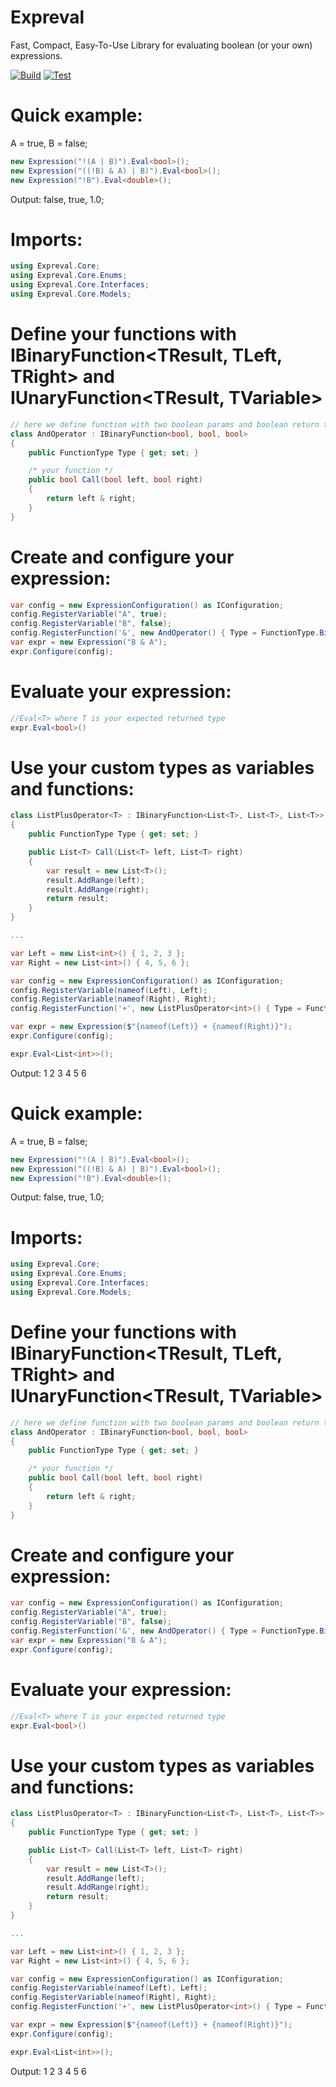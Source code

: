 # Expreval
Fast, Compact, Easy-To-Use Library for evaluating boolean (or your own) expressions.

[![Build](https://github.com/sh1ngekyo/Expreval/actions/workflows/build.yml/badge.svg)](https://github.com/sh1ngekyo/Expreval/actions/workflows/build.yml) [![Test](https://github.com/sh1ngekyo/Expreval/actions/workflows/test.yml/badge.svg)](https://github.com/sh1ngekyo/Expreval/actions/workflows/test.yml)

# Quick example:

A = true, B = false; 
```csharp
new Expression("!(A | B)").Eval<bool>();
new Expression("((!B) & A) | B)").Eval<bool>();
new Expression("!B").Eval<double>();
```
Output: false, true, 1.0;

# Imports:
```csharp
using Expreval.Core;
using Expreval.Core.Enums;
using Expreval.Core.Interfaces;
using Expreval.Core.Models;
```

# Define your functions with IBinaryFunction<TResult, TLeft, TRight> and IUnaryFunction<TResult, TVariable>

```csharp
// here we define function with two boolean params and boolean return type
class AndOperator : IBinaryFunction<bool, bool, bool>
{
    public FunctionType Type { get; set; }

    /* your function */
    public bool Call(bool left, bool right)
    {
        return left & right;
    }
}
```

# Create and configure your expression:

```csharp
var config = new ExpressionConfiguration() as IConfiguration;
config.RegisterVariable("A", true);
config.RegisterVariable("B", false);
config.RegisterFunction('&', new AndOperator() { Type = FunctionType.Binary });
var expr = new Expression("B & A");
expr.Configure(config);
```

# Evaluate your expression:
```csharp
//Eval<T> where T is your expected returned type
expr.Eval<bool>()
```

# Use your custom types as variables and functions:

```csharp
class ListPlusOperator<T> : IBinaryFunction<List<T>, List<T>, List<T>>
{
    public FunctionType Type { get; set; }

    public List<T> Call(List<T> left, List<T> right)
    {
        var result = new List<T>();
        result.AddRange(left);
        result.AddRange(right);
        return result;
    }
}

...

var Left = new List<int>() { 1, 2, 3 };
var Right = new List<int>() { 4, 5, 6 };

var config = new ExpressionConfiguration() as IConfiguration;
config.RegisterVariable(nameof(Left), Left);
config.RegisterVariable(nameof(Right), Right);
config.RegisterFunction('+', new ListPlusOperator<int>() { Type = FunctionType.Binary });

var expr = new Expression($"{nameof(Left)} + {nameof(Right)}");
expr.Configure(config);

expr.Eval<List<int>>();
```
Output: 1 2 3 4 5 6

# Quick example:

A = true, B = false; 
```csharp
new Expression("!(A | B)").Eval<bool>();
new Expression("((!B) & A) | B)").Eval<bool>();
new Expression("!B").Eval<double>();
```
Output: false, true, 1.0;

# Imports:
```csharp
using Expreval.Core;
using Expreval.Core.Enums;
using Expreval.Core.Interfaces;
using Expreval.Core.Models;
```

# Define your functions with IBinaryFunction<TResult, TLeft, TRight> and IUnaryFunction<TResult, TVariable>

```csharp
// here we define function with two boolean params and boolean return type
class AndOperator : IBinaryFunction<bool, bool, bool>
{
    public FunctionType Type { get; set; }

    /* your function */
    public bool Call(bool left, bool right)
    {
        return left & right;
    }
}
```

# Create and configure your expression:

```csharp
var config = new ExpressionConfiguration() as IConfiguration;
config.RegisterVariable("A", true);
config.RegisterVariable("B", false);
config.RegisterFunction('&', new AndOperator() { Type = FunctionType.Binary });
var expr = new Expression("B & A");
expr.Configure(config);
```

# Evaluate your expression:
```csharp
//Eval<T> where T is your expected returned type
expr.Eval<bool>()
```

# Use your custom types as variables and functions:

```csharp
class ListPlusOperator<T> : IBinaryFunction<List<T>, List<T>, List<T>>
{
    public FunctionType Type { get; set; }

    public List<T> Call(List<T> left, List<T> right)
    {
        var result = new List<T>();
        result.AddRange(left);
        result.AddRange(right);
        return result;
    }
}

...

var Left = new List<int>() { 1, 2, 3 };
var Right = new List<int>() { 4, 5, 6 };

var config = new ExpressionConfiguration() as IConfiguration;
config.RegisterVariable(nameof(Left), Left);
config.RegisterVariable(nameof(Right), Right);
config.RegisterFunction('+', new ListPlusOperator<int>() { Type = FunctionType.Binary });

var expr = new Expression($"{nameof(Left)} + {nameof(Right)}");
expr.Configure(config);

expr.Eval<List<int>>();
```
Output: 1 2 3 4 5 6